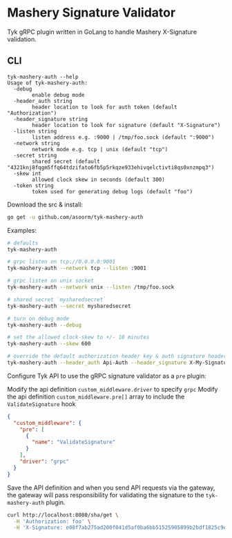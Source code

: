 Mashery Signature Validator
===========================

Tyk gRPC plugin written in GoLang to handle Mashery X-Signature validation.

CLI
---

```
tyk-mashery-auth --help
Usage of tyk-mashery-auth:
  -debug
        enable debug mode
  -header_auth string
        header location to look for auth token (default "Authorization")
  -header_signature string
        header location to look for signature (default "X-Signature")
  -listen string
        listen address e.g. :9000 | /tmp/foo.sock (default ":9000")
  -network string
        network mode e.g. tcp | unix (default "tcp")
  -secret string
        shared secret (default "4321knj8fqgm5ffq64tdzifato6fb5p5rkqze933ehivqelctivti8qs0xnzmpq3")
  -skew int
        allowed clock skew in seconds (default 300)
  -token string
        token used for generating debug logs (default "foo")
```

Download the src & install:

```bash
go get -u github.com/asoorm/tyk-mashery-auth
```

Examples:

```bash
# defaults
tyk-mashery-auth

# grpc listen on tcp://0.0.0.0:9001
tyk-mashery-auth --network tcp --listen :9001

# grpc listen on unix socket
tyk-mashery-auth --network unix --listen /tmp/foo.sock

# shared secret `mysharedsecret`
tyk-mashery-auth --secret mysharedsecret

# turn on debug mode
tyk-mashery-auth --debug

# set the allowed clock-skew to +/- 10 minutes
tyk-mashery-auth --skew 600

# override the default authorization header key & auth signature header keys
tyk-mashery-auth --header_auth Api-Auth --header_signature X-My-Signature
```

Configure Tyk API to use the gRPC signature validator as a `pre` plugin:

Modify the api definition `custom_middleware.driver` to specify `grpc`
Modify the api definition `custom_middleware.pre[]` array to include the `ValidateSignature` hook

```json
{
  "custom_middleware": {
    "pre": [
      {
        "name": "ValidateSignature"
      }
    ],
    "driver": "grpc"
  }
}
```

Save the API definition and when you send API requests via the gateway, the gateway will pass responsibility for
validating the signature to the `tyk-mashery-auth` plugin.

```bash
curl http://localhost:8080/sha/get \
  -H 'Authorization: foo' \
  -H 'X-Signature: e08f7ab275ad200f041d5af0ba6bb51525905899b2bdf1825c9ea5d578ca1161'
```
